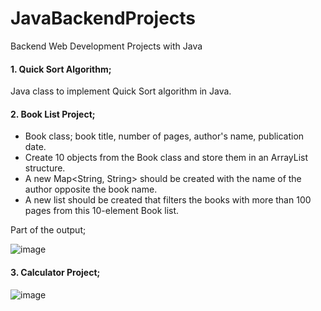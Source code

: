 # JavaBackendProjects
Backend Web Development Projects with Java

#### 1. Quick Sort Algorithm; 

Java class to implement Quick Sort algorithm in Java.

#### 2. Book List Project;

- Book class; book title, number of pages, author's name, publication date.
- Create 10 objects from the Book class and store them in an ArrayList structure.
- A new Map<String, String> should be created with the name of the author opposite the book name.
- A new list should be created that filters the books with more than 100 pages from this 10-element Book list.

Part of the output;

![image](https://user-images.githubusercontent.com/40757395/169373403-7c14febb-bf86-4f9b-b525-01edf628e036.png)

#### 3. Calculator Project;

![image](https://user-images.githubusercontent.com/40757395/169302991-22241627-5c3a-4439-818d-29e6725cf041.png)
